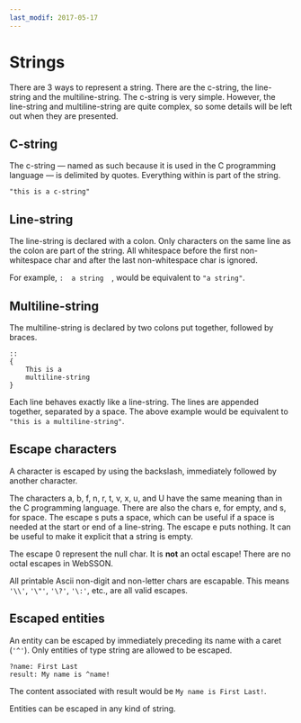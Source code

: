 ```yaml
---
last_modif: 2017-05-17
---
```

# Strings

There are 3 ways to represent a string. There are the c-string, the line-string
and the multiline-string. The c-string is very simple. However, the line-string
and multiline-string are quite complex, so some details will be left out when
they are presented.

## C-string

The c-string &mdash; named as such because it is used in the C programming
language &mdash; is delimited by quotes. Everything within is part of the
string.

```websson
"this is a c-string"
```

## Line-string

The line-string is declared with a colon. Only characters on the same line as
the colon are part of the string. All whitespace before the first non-whitespace
char and after the last non-whitespace char is ignored.

For example, `:  a string  `, would be equivalent to `"a string"`.

## Multiline-string

The multiline-string is declared by two colons put together, followed by braces.

```websson
::
{
	This is a
	multiline-string
}
```

Each line behaves exactly like a line-string. The lines are appended together,
separated by a space. The above example would be equivalent to
`"this is a multiline-string"`.

## Escape characters

A character is escaped by using the backslash, immediately followed by another
character.

The characters a, b, f, n, r, t, v, x, u, and U have the same meaning than in
the C programming language. There are also the chars e, for empty, and s, for
space. The escape s puts a space, which can be useful if a space is needed at
the start or end of a line-string. The escape e puts nothing. It can be useful
to make it explicit that a string is empty.

The escape 0 represent the null char. It is **not** an octal escape! There are
no octal escapes in WebSSON.

All printable Ascii non-digit and non-letter chars are escapable. This means
`'\\'`, `'\"'`, `'\?'`, `'\:'`, etc., are all valid escapes.

## Escaped entities

An entity can be escaped by immediately preceding its name with a caret
(`'^'`). Only entities of type string are allowed to be escaped.

```websson
?name: First Last
result: My name is ^name!
```

The content associated with result would be `My name is First Last!`.

Entities can be escaped in any kind of string.